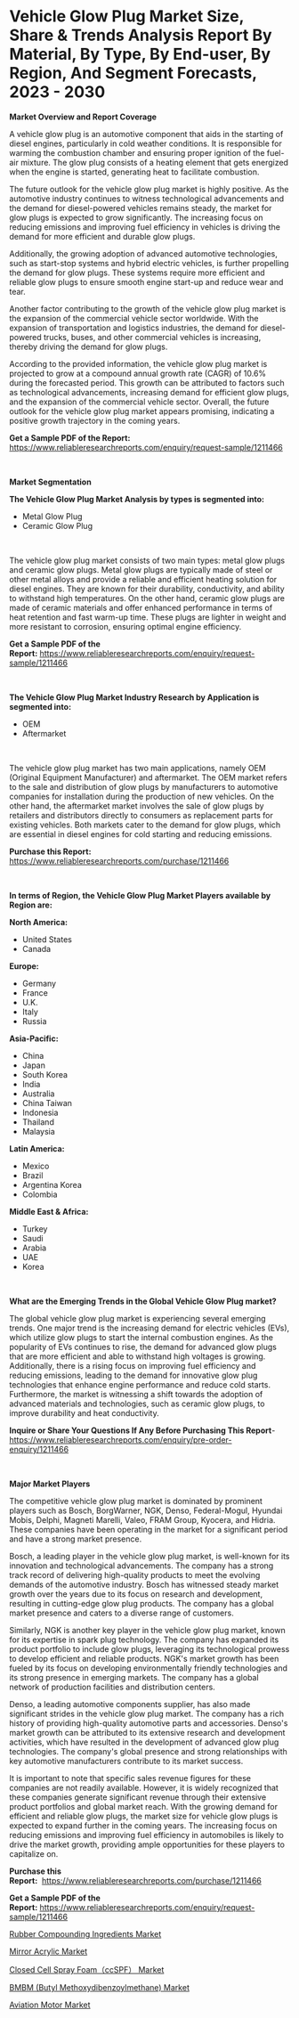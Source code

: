 <p><h1>Vehicle Glow Plug Market Size, Share & Trends Analysis Report By Material, By Type, By End-user, By Region, And Segment Forecasts, 2023 - 2030</h1></p><p><strong>Market Overview and Report Coverage</strong></p>
<p><p>A vehicle glow plug is an automotive component that aids in the starting of diesel engines, particularly in cold weather conditions. It is responsible for warming the combustion chamber and ensuring proper ignition of the fuel-air mixture. The glow plug consists of a heating element that gets energized when the engine is started, generating heat to facilitate combustion.</p><p>The future outlook for the vehicle glow plug market is highly positive. As the automotive industry continues to witness technological advancements and the demand for diesel-powered vehicles remains steady, the market for glow plugs is expected to grow significantly. The increasing focus on reducing emissions and improving fuel efficiency in vehicles is driving the demand for more efficient and durable glow plugs.</p><p>Additionally, the growing adoption of advanced automotive technologies, such as start-stop systems and hybrid electric vehicles, is further propelling the demand for glow plugs. These systems require more efficient and reliable glow plugs to ensure smooth engine start-up and reduce wear and tear.</p><p>Another factor contributing to the growth of the vehicle glow plug market is the expansion of the commercial vehicle sector worldwide. With the expansion of transportation and logistics industries, the demand for diesel-powered trucks, buses, and other commercial vehicles is increasing, thereby driving the demand for glow plugs.</p><p>According to the provided information, the vehicle glow plug market is projected to grow at a compound annual growth rate (CAGR) of 10.6% during the forecasted period. This growth can be attributed to factors such as technological advancements, increasing demand for efficient glow plugs, and the expansion of the commercial vehicle sector. Overall, the future outlook for the vehicle glow plug market appears promising, indicating a positive growth trajectory in the coming years.</p></p>
<p><strong>Get a Sample PDF of the Report:</strong> <a href="https://www.reliableresearchreports.com/enquiry/request-sample/1211466">https://www.reliableresearchreports.com/enquiry/request-sample/1211466</a></p>
<p>&nbsp;</p>
<p><strong>Market Segmentation</strong></p>
<p><strong>The Vehicle Glow Plug Market Analysis by types is segmented into:</strong></p>
<p><ul><li>Metal Glow Plug</li><li>Ceramic Glow Plug</li></ul></p>
<p>&nbsp;</p>
<p><p>The vehicle glow plug market consists of two main types: metal glow plugs and ceramic glow plugs. Metal glow plugs are typically made of steel or other metal alloys and provide a reliable and efficient heating solution for diesel engines. They are known for their durability, conductivity, and ability to withstand high temperatures. On the other hand, ceramic glow plugs are made of ceramic materials and offer enhanced performance in terms of heat retention and fast warm-up time. These plugs are lighter in weight and more resistant to corrosion, ensuring optimal engine efficiency.</p></p>
<p><strong>Get a Sample PDF of the Report:</strong>&nbsp;<a href="https://www.reliableresearchreports.com/enquiry/request-sample/1211466">https://www.reliableresearchreports.com/enquiry/request-sample/1211466</a></p>
<p>&nbsp;</p>
<p><strong>The Vehicle Glow Plug Market Industry Research by Application is segmented into:</strong></p>
<p><ul><li>OEM</li><li>Aftermarket</li></ul></p>
<p>&nbsp;</p>
<p><p>The vehicle glow plug market has two main applications, namely OEM (Original Equipment Manufacturer) and aftermarket. The OEM market refers to the sale and distribution of glow plugs by manufacturers to automotive companies for installation during the production of new vehicles. On the other hand, the aftermarket market involves the sale of glow plugs by retailers and distributors directly to consumers as replacement parts for existing vehicles. Both markets cater to the demand for glow plugs, which are essential in diesel engines for cold starting and reducing emissions.</p></p>
<p><strong>Purchase this Report:</strong>&nbsp; <a href="https://www.reliableresearchreports.com/purchase/1211466">https://www.reliableresearchreports.com/purchase/1211466</a></p>
<p>&nbsp;</p>
<p><strong>In terms of Region, the Vehicle Glow Plug Market Players available by Region are:</strong></p>
<p>
    <p> <strong> North America: </strong>
        <ul>
            <li>United States</li>
            <li>Canada</li>
        </ul>
        </p> 
    <p> <strong> Europe: </strong>
        <ul>
            <li>Germany</li>
            <li>France</li>
            <li>U.K.</li>
            <li>Italy</li>
            <li>Russia</li>
        </ul>
        </p> 
    <p> <strong> Asia-Pacific: </strong>
        <ul>
            <li>China</li>
            <li>Japan</li>
            <li>South Korea</li>
            <li>India</li>
            <li>Australia</li>
            <li>China Taiwan</li>
            <li>Indonesia</li>
            <li>Thailand</li>
            <li>Malaysia</li>
        </ul>
        </p> 
    <p> <strong> Latin America: </strong>
        <ul>
            <li>Mexico</li>
            <li>Brazil</li>
            <li>Argentina Korea</li>
            <li>Colombia</li>
        </ul>
        </p> 
    <p> <strong> Middle East & Africa: </strong>
        <ul>
            <li>Turkey</li>
            <li>Saudi</li>
            <li>Arabia</li>
            <li>UAE</li>
            <li>Korea</li>
        </ul>
    </p>
    </p>
<p>&nbsp;</p>
<p><strong>What are the Emerging Trends in the Global Vehicle Glow Plug market?</strong></p>
<p><p>The global vehicle glow plug market is experiencing several emerging trends. One major trend is the increasing demand for electric vehicles (EVs), which utilize glow plugs to start the internal combustion engines. As the popularity of EVs continues to rise, the demand for advanced glow plugs that are more efficient and able to withstand high voltages is growing. Additionally, there is a rising focus on improving fuel efficiency and reducing emissions, leading to the demand for innovative glow plug technologies that enhance engine performance and reduce cold starts. Furthermore, the market is witnessing a shift towards the adoption of advanced materials and technologies, such as ceramic glow plugs, to improve durability and heat conductivity.</p></p>
<p><strong>Inquire or Share Your Questions If Any Before Purchasing This Report</strong>- <a href="https://www.reliableresearchreports.com/enquiry/pre-order-enquiry/1211466">https://www.reliableresearchreports.com/enquiry/pre-order-enquiry/1211466</a></p>
<p>&nbsp;</p>
<p><strong>Major Market Players</strong></p>
<p><p>The competitive vehicle glow plug market is dominated by prominent players such as Bosch, BorgWarner, NGK, Denso, Federal-Mogul, Hyundai Mobis, Delphi, Magneti Marelli, Valeo, FRAM Group, Kyocera, and Hidria. These companies have been operating in the market for a significant period and have a strong market presence.</p><p>Bosch, a leading player in the vehicle glow plug market, is well-known for its innovation and technological advancements. The company has a strong track record of delivering high-quality products to meet the evolving demands of the automotive industry. Bosch has witnessed steady market growth over the years due to its focus on research and development, resulting in cutting-edge glow plug products. The company has a global market presence and caters to a diverse range of customers.</p><p>Similarly, NGK is another key player in the vehicle glow plug market, known for its expertise in spark plug technology. The company has expanded its product portfolio to include glow plugs, leveraging its technological prowess to develop efficient and reliable products. NGK's market growth has been fueled by its focus on developing environmentally friendly technologies and its strong presence in emerging markets. The company has a global network of production facilities and distribution centers.</p><p>Denso, a leading automotive components supplier, has also made significant strides in the vehicle glow plug market. The company has a rich history of providing high-quality automotive parts and accessories. Denso's market growth can be attributed to its extensive research and development activities, which have resulted in the development of advanced glow plug technologies. The company's global presence and strong relationships with key automotive manufacturers contribute to its market success.</p><p>It is important to note that specific sales revenue figures for these companies are not readily available. However, it is widely recognized that these companies generate significant revenue through their extensive product portfolios and global market reach. With the growing demand for efficient and reliable glow plugs, the market size for vehicle glow plugs is expected to expand further in the coming years. The increasing focus on reducing emissions and improving fuel efficiency in automobiles is likely to drive the market growth, providing ample opportunities for these players to capitalize on.</p></p>
<p><strong>Purchase this Report:</strong>&nbsp;&nbsp;<a href="https://www.reliableresearchreports.com/purchase/1211466">https://www.reliableresearchreports.com/purchase/1211466</a></p>
<p></p>
<p><strong>Get a Sample PDF of the Report:</strong>&nbsp;<a href="https://www.reliableresearchreports.com/enquiry/request-sample/1211466">https://www.reliableresearchreports.com/enquiry/request-sample/1211466</a></p>
<p><p><a href="https://www.linkedin.com/pulse/rubber-compounding-ingredients-market-size-share-global/">Rubber Compounding Ingredients Market</a></p><p><a href="https://medium.com/@crystalellis1905/mirror-acrylic-market-size-growth-forecast-2023-2030-1b2f8c0c0c35">Mirror Acrylic Market</a></p><p><a href="https://www.linkedin.com/pulse/decoding-closed-cell-spray-foamccspf-market-deep-dive-latest/">Closed Cell Spray Foam（ccSPF） Market</a></p><p><a href="https://www.linkedin.com/pulse/decoding-bmbm-butyl-methoxydibenzoylmethane/">BMBM (Butyl Methoxydibenzoylmethane) Market</a></p><p><a href="https://medium.com/@dianafisher1927/aviation-motor-market-size-growth-forecast-2023-2030-610ab0b83b28">Aviation Motor Market</a></p></p>